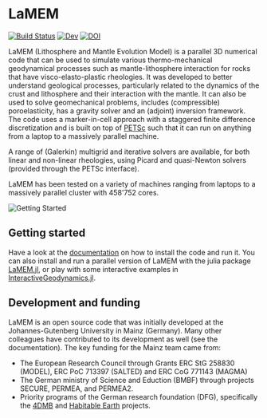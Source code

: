 # LaMEM
[![Build Status](https://github.com/UniMainzGeo/LaMEM/workflows/CI/badge.svg)](https://github.com/UniMainzGeo/LaMEM/actions)
[![Dev](https://img.shields.io/badge/docs-dev-blue.svg)](https://unimainzgeo.github.io/LaMEM/dev)
[![DOI](https://zenodo.org/badge/641438500.svg)](https://zenodo.org/doi/10.5281/zenodo.10211634)

LaMEM (Lithosphere and Mantle Evolution Model) is a parallel 3D numerical code that can be used to simulate various thermo-mechanical 
geodynamical processes such as mantle-lithosphere interaction for rocks 
that have visco-elasto-plastic rheologies. It was developed to better understand geological 
processes, particularly related to the dynamics of the crust and  lithosphere and their 
interaction with the mantle. It can also be used to solve geomechanical problems, includes (compressible) poroelasticity, has a gravity solver and an (adjoint) inversion framework. The code uses a marker-in-cell approach with a staggered finite difference discretization and is built on top of [PETSc](https://petsc.org) such that it can run on anything from a laptop to a massively parallel machine. 

A range of (Galerkin) multigrid and iterative solvers are 
available, for both linear and non-linear rheologies, using Picard and 
quasi-Newton solvers (provided through the PETSc interface).

LaMEM has been tested on a variety of machines ranging from laptops to a massively parallel cluster with 458'752 cores.

 ![Getting Started](./docs/src/assets/img/LaMEM_overview.png)

## Getting started

Have a look at the [documentation](https://unimainzgeo.github.io/LaMEM/dev) on how to install the code and run it. 
You can also install and run a parallel version of LaMEM with the julia package [LaMEM.jl](https://github.com/JuliaGeodynamics/LaMEM.jl), or play with some interactive examples in [InteractiveGeodynamics.jl](https://github.com/JuliaGeodynamics/InteractiveGeodynamics.jl).

## Development and funding
LaMEM is an open source code that was initially developed at the Johannes-Gutenberg University in Mainz (Germany). Many other colleagues have contributed to its development as well (see the documentation).
The key funding for the Mainz team came from:
- The European Research Council through Grants ERC StG 258830 (MODEL), ERC PoC 713397 (SALTED) and ERC CoG 771143 (MAGMA)
- The German ministry of Science and Eduction (BMBF) through projects SECURE, PERMEA, and PERMEA2.
- Priority programs of the German research foundation (DFG), specifically the [4DMB](http://www.spp-mountainbuilding.de) and [Habitable Earth](https://habitableearth.uni-koeln.de) projects. 
   

